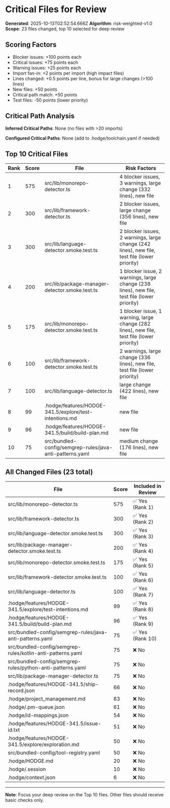 # Critical Files for Review

**Generated**: 2025-10-13T02:52:54.666Z
**Algorithm**: risk-weighted-v1.0
**Scope**: 23 files changed, top 10 selected for deep review

## Scoring Factors

- Blocker issues: +100 points each
- Critical issues: +75 points each
- Warning issues: +25 points each
- Import fan-in: +2 points per import (high impact files)
- Lines changed: +0.5 points per line, bonus for large changes (>100 lines)
- New files: +50 points
- Critical path match: +50 points
- Test files: -50 points (lower priority)

## Critical Path Analysis

**Inferred Critical Paths**: None (no files with >20 imports)

**Configured Critical Paths**: None (add to .hodge/toolchain.yaml if needed)

## Top 10 Critical Files

| Rank | Score | File | Risk Factors |
|------|-------|------|-------------|
| 1 | 575 | src/lib/monorepo-detector.ts | 4 blocker issues, 3 warnings, large change (332 lines), new file |
| 2 | 300 | src/lib/framework-detector.ts | 2 blocker issues, large change (356 lines), new file |
| 3 | 300 | src/lib/language-detector.smoke.test.ts | 2 blocker issues, 2 warnings, large change (242 lines), new file, test file (lower priority) |
| 4 | 200 | src/lib/package-manager-detector.smoke.test.ts | 1 blocker issue, 2 warnings, large change (238 lines), new file, test file (lower priority) |
| 5 | 175 | src/lib/monorepo-detector.smoke.test.ts | 1 blocker issue, 1 warning, large change (282 lines), new file, test file (lower priority) |
| 6 | 100 | src/lib/framework-detector.smoke.test.ts | 2 warnings, large change (336 lines), new file, test file (lower priority) |
| 7 | 100 | src/lib/language-detector.ts | large change (422 lines), new file |
| 8 | 99 | .hodge/features/HODGE-341.5/explore/test-intentions.md | new file |
| 9 | 96 | .hodge/features/HODGE-341.5/build/build-plan.md | new file |
| 10 | 75 | src/bundled-config/semgrep-rules/java-anti-patterns.yaml | medium change (176 lines), new file |

## All Changed Files (23 total)

| File | Score | Included in Review |
|------|-------|-----------------|
| src/lib/monorepo-detector.ts | 575 | ✅ Yes (Rank 1) |
| src/lib/framework-detector.ts | 300 | ✅ Yes (Rank 2) |
| src/lib/language-detector.smoke.test.ts | 300 | ✅ Yes (Rank 3) |
| src/lib/package-manager-detector.smoke.test.ts | 200 | ✅ Yes (Rank 4) |
| src/lib/monorepo-detector.smoke.test.ts | 175 | ✅ Yes (Rank 5) |
| src/lib/framework-detector.smoke.test.ts | 100 | ✅ Yes (Rank 6) |
| src/lib/language-detector.ts | 100 | ✅ Yes (Rank 7) |
| .hodge/features/HODGE-341.5/explore/test-intentions.md | 99 | ✅ Yes (Rank 8) |
| .hodge/features/HODGE-341.5/build/build-plan.md | 96 | ✅ Yes (Rank 9) |
| src/bundled-config/semgrep-rules/java-anti-patterns.yaml | 75 | ✅ Yes (Rank 10) |
| src/bundled-config/semgrep-rules/kotlin-anti-patterns.yaml | 75 | ❌ No |
| src/bundled-config/semgrep-rules/python-anti-patterns.yaml | 75 | ❌ No |
| src/lib/package-manager-detector.ts | 75 | ❌ No |
| .hodge/features/HODGE-341.5/ship-record.json | 66 | ❌ No |
| .hodge/project_management.md | 63 | ❌ No |
| .hodge/.pm-queue.json | 61 | ❌ No |
| .hodge/id-mappings.json | 54 | ❌ No |
| .hodge/features/HODGE-341.5/issue-id.txt | 51 | ❌ No |
| .hodge/features/HODGE-341.5/explore/exploration.md | 50 | ❌ No |
| src/bundled-config/tool-registry.yaml | 50 | ❌ No |
| .hodge/HODGE.md | 20 | ❌ No |
| .hodge/.session | 10 | ❌ No |
| .hodge/context.json | 6 | ❌ No |

---
**Note**: Focus your deep review on the Top 10 files. Other files should receive basic checks only.
